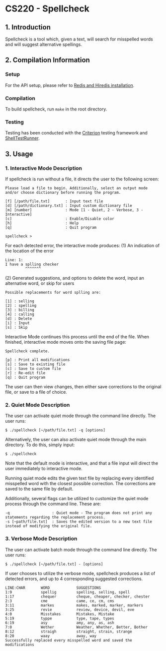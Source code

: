 # CS220 - Spellcheck

## 1. Introduction
Spellcheck is a tool which, given a text, will search for misspelled words and will suggest alternative spellings.

## 2. Compilation Information
### Setup
For the API setup, please refer to [Redis and Hiredis installation](https://github.com/cmsc22000-project-2018/api). 

### Compilation
To build spellcheck, run `make` in the root directory.

### Testing
Testing has been conducted with the [Criterion](http://criterion.readthedocs.io/en/master/intro.html) testing framework and [ShellTestRunner](https://github.com/simonmichael/shelltestrunner).

## 3. Usage
### 1. Interactive Mode Description
If spellcheck is run without a file, it directs the user to the following screen:

```
Please load a file to begin. Additionally, select an output mode and/or choose dictionary before running the program.

[f] [/path/file.txt]       : Input text file
[d] [/path/dictionary.txt] : Input custom dictionary file
[m] [number]               : Mode [1 - Quiet, 2 - Verbose, 3 - Interactive]
[c]                        : Enable/Disable color
[h]                        : Help
[q]                        : Quit program

spellcheck >
```

For each detected error, the interactive mode produces:
(1) An indication of the location of the error
```
Line: 1:
I have a splling checker
         ^^^^^^^
```
(2) Generated suggestions, and options to delete the word, input an alternative word, or skip for users

```
Possible replacements for word splling are:

[1] : selling
[2] : spelling
[3] : billing
[4] : calling
[d] : Delete
[i] : Input
[s] : Skip
```

Interactive Mode continues this process until the end of the file. When finished, interactive mode moves onto the saving file page:

```
Spellcheck complete.

[p] : Print all modifications
[s] : Save to existing file
[c] : Save to custom file
[r] : Re-edit file
[q] : Quit program
```

The user can then view changes, then either save corrections to the original file, or save to a file of choice.


### 2. Quiet Mode Description
The user can activate quiet mode through the command line directly. The user runs:

```
$ ./spellcheck [~/path/file.txt] -q [options] 
```

Alternatively, the user can also activate quiet mode through the main directory. To do this, simply input:
```
$ ./spellcheck
```

Note that the default mode is interactive, and that a file input will direct the user immediately to interactive mode.

Running  quiet mode edits the given text file by replacing every identified misspelled word with the closest possible correction. The corrections are saved to the same file by default.

Additionally, several flags can be utilized to customize the quiet mode process through the command line. These are:

```
-q                   : Quiet mode - The program does not print any statements regarding the replacement process.
-s [~path/file.txt]  : Saves the edited version to a new text file instead of modifying the original file.
```

### 3. Verbose Mode Description
The user can activate batch mode through the command line directly. The user runs:

```
$ ./spellcheck [~/path/file.txt] - [options] 
```

If user chooses to utilize the verbose mode, spellcheck produces a list of detected errors, and up to 4 corresponding suggested corrections.

```
LINE:CHAR       WORD            SUGGESTIONS
1:9             spellig         spelling, selling, spell
1:17            chequer         cheque, cheaper, checker, chester
2:3             cme             came, ce, cm, cms
3:11            markes          makes, marked, marker, markers
3:25            revie           review, device, devil, eve
4:0             Misstakes       Mistakes, Mistake
5:19            typpe           type, tape, types
6:19            asy             amy, any, as, ash
7:0             Wether          Weather, Whether, Better, Bother
8:12            straigh         straight, strain, strange
8:20            waay            away, way
Successfully replaced every misspelled word and saved the modifications
```
